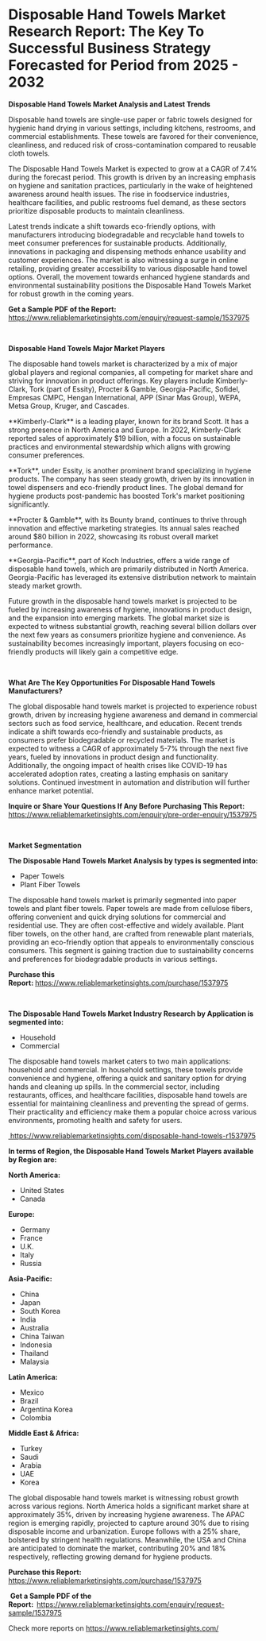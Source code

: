 <p><h1>Disposable Hand Towels Market Research Report: The Key To Successful Business Strategy Forecasted for Period from 2025 - 2032</h1></p><p><strong>Disposable Hand Towels Market Analysis and Latest Trends</strong></p>
<p><p>Disposable hand towels are single-use paper or fabric towels designed for hygienic hand drying in various settings, including kitchens, restrooms, and commercial establishments. These towels are favored for their convenience, cleanliness, and reduced risk of cross-contamination compared to reusable cloth towels.</p><p>The Disposable Hand Towels Market is expected to grow at a CAGR of 7.4% during the forecast period. This growth is driven by an increasing emphasis on hygiene and sanitation practices, particularly in the wake of heightened awareness around health issues. The rise in foodservice industries, healthcare facilities, and public restrooms fuel demand, as these sectors prioritize disposable products to maintain cleanliness.</p><p>Latest trends indicate a shift towards eco-friendly options, with manufacturers introducing biodegradable and recyclable hand towels to meet consumer preferences for sustainable products. Additionally, innovations in packaging and dispensing methods enhance usability and customer experiences. The market is also witnessing a surge in online retailing, providing greater accessibility to various disposable hand towel options. Overall, the movement towards enhanced hygiene standards and environmental sustainability positions the Disposable Hand Towels Market for robust growth in the coming years.</p></p>
<p><strong>Get a Sample PDF of the Report:&nbsp;</strong> <a href="https://www.reliablemarketinsights.com/enquiry/request-sample/1537975?utm_campaign=2217&utm_medium=2&utm_source=Github&utm_content=ia&utm_term=08022025&utm_id=disposable-hand-towels">https://www.reliablemarketinsights.com/enquiry/request-sample/1537975</a></p>
<p>&nbsp;</p>
<p><strong>Disposable Hand Towels Major Market Players</strong></p>
<p><p>The disposable hand towels market is characterized by a mix of major global players and regional companies, all competing for market share and striving for innovation in product offerings. Key players include Kimberly-Clark, Tork (part of Essity), Procter & Gamble, Georgia-Pacific, Sofidel, Empresas CMPC, Hengan International, APP (Sinar Mas Group), WEPA, Metsa Group, Kruger, and Cascades.</p><p>**Kimberly-Clark** is a leading player, known for its brand Scott. It has a strong presence in North America and Europe. In 2022, Kimberly-Clark reported sales of approximately $19 billion, with a focus on sustainable practices and environmental stewardship which aligns with growing consumer preferences.</p><p>**Tork**, under Essity, is another prominent brand specializing in hygiene products. The company has seen steady growth, driven by its innovation in towel dispensers and eco-friendly product lines. The global demand for hygiene products post-pandemic has boosted Tork's market positioning significantly.</p><p>**Procter & Gamble**, with its Bounty brand, continues to thrive through innovation and effective marketing strategies. Its annual sales reached around $80 billion in 2022, showcasing its robust overall market performance.</p><p>**Georgia-Pacific**, part of Koch Industries, offers a wide range of disposable hand towels, which are primarily distributed in North America. Georgia-Pacific has leveraged its extensive distribution network to maintain steady market growth.</p><p>Future growth in the disposable hand towels market is projected to be fueled by increasing awareness of hygiene, innovations in product design, and the expansion into emerging markets. The global market size is expected to witness substantial growth, reaching several billion dollars over the next few years as consumers prioritize hygiene and convenience. As sustainability becomes increasingly important, players focusing on eco-friendly products will likely gain a competitive edge.</p></p>
<p>&nbsp;</p>
<p><strong>What Are The Key Opportunities For Disposable Hand Towels Manufacturers?</strong></p>
<p><p>The global disposable hand towels market is projected to experience robust growth, driven by increasing hygiene awareness and demand in commercial sectors such as food service, healthcare, and education. Recent trends indicate a shift towards eco-friendly and sustainable products, as consumers prefer biodegradable or recycled materials. The market is expected to witness a CAGR of approximately 5-7% through the next five years, fueled by innovations in product design and functionality. Additionally, the ongoing impact of health crises like COVID-19 has accelerated adoption rates, creating a lasting emphasis on sanitary solutions. Continued investment in automation and distribution will further enhance market potential.</p></p>
<p><strong>Inquire or Share Your Questions If Any Before Purchasing This Report:</strong> <a href="https://www.reliablemarketinsights.com/enquiry/pre-order-enquiry/1537975?utm_campaign=2217&utm_medium=2&utm_source=Github&utm_content=ia&utm_term=08022025&utm_id=disposable-hand-towels">https://www.reliablemarketinsights.com/enquiry/pre-order-enquiry/1537975</a></p>
<p>&nbsp;</p>
<p><strong>Market Segmentation</strong></p>
<p><strong>The Disposable Hand Towels Market Analysis by types is segmented into:</strong></p>
<p><ul><li>Paper Towels</li><li>Plant Fiber Towels</li></ul></p>
<p><p>The disposable hand towels market is primarily segmented into paper towels and plant fiber towels. Paper towels are made from cellulose fibers, offering convenient and quick drying solutions for commercial and residential use. They are often cost-effective and widely available. Plant fiber towels, on the other hand, are crafted from renewable plant materials, providing an eco-friendly option that appeals to environmentally conscious consumers. This segment is gaining traction due to sustainability concerns and preferences for biodegradable products in various settings.</p></p>
<p><strong>Purchase this Report:&nbsp;</strong><a href="https://www.reliablemarketinsights.com/purchase/1537975?utm_campaign=2217&utm_medium=2&utm_source=Github&utm_content=ia&utm_term=08022025&utm_id=disposable-hand-towels">https://www.reliablemarketinsights.com/purchase/1537975</a></p>
<p>&nbsp;</p>
<p><strong>The Disposable Hand Towels Market Industry Research by Application is segmented into:</strong></p>
<p><ul><li>Household</li><li>Commercial</li></ul></p>
<p><p>The disposable hand towels market caters to two main applications: household and commercial. In household settings, these towels provide convenience and hygiene, offering a quick and sanitary option for drying hands and cleaning up spills. In the commercial sector, including restaurants, offices, and healthcare facilities, disposable hand towels are essential for maintaining cleanliness and preventing the spread of germs. Their practicality and efficiency make them a popular choice across various environments, promoting health and safety for users.</p></p>
<p><a href="https://www.reliablemarketinsights.com/disposable-hand-towels-r1537975?utm_campaign=2217&utm_medium=2&utm_source=Github&utm_content=ia&utm_term=08022025&utm_id=disposable-hand-towels">&nbsp;https://www.reliablemarketinsights.com/disposable-hand-towels-r1537975</a></p>
<p><strong>In terms of Region, the Disposable Hand Towels Market Players available by Region are:</strong></p>
<p>
    <p> <strong> North America: </strong>
        <ul>
            <li>United States</li>
            <li>Canada</li>
        </ul>
        </p> 
    <p> <strong> Europe: </strong>
        <ul>
            <li>Germany</li>
            <li>France</li>
            <li>U.K.</li>
            <li>Italy</li>
            <li>Russia</li>
        </ul>
        </p> 
    <p> <strong> Asia-Pacific: </strong>
        <ul>
            <li>China</li>
            <li>Japan</li>
            <li>South Korea</li>
            <li>India</li>
            <li>Australia</li>
            <li>China Taiwan</li>
            <li>Indonesia</li>
            <li>Thailand</li>
            <li>Malaysia</li>
        </ul>
        </p> 
    <p> <strong> Latin America: </strong>
        <ul>
            <li>Mexico</li>
            <li>Brazil</li>
            <li>Argentina Korea</li>
            <li>Colombia</li>
        </ul>
        </p> 
    <p> <strong> Middle East & Africa: </strong>
        <ul>
            <li>Turkey</li>
            <li>Saudi</li>
            <li>Arabia</li>
            <li>UAE</li>
            <li>Korea</li>
        </ul>
    </p>
    </p>
<p><p>The global disposable hand towels market is witnessing robust growth across various regions. North America holds a significant market share at approximately 35%, driven by increasing hygiene awareness. The APAC region is emerging rapidly, projected to capture around 30% due to rising disposable income and urbanization. Europe follows with a 25% share, bolstered by stringent health regulations. Meanwhile, the USA and China are anticipated to dominate the market, contributing 20% and 18% respectively, reflecting growing demand for hygiene products.</p></p>
<p><strong>Purchase this Report: </strong><a href="https://www.reliablemarketinsights.com/purchase/1537975?utm_campaign=2217&utm_medium=2&utm_source=Github&utm_content=ia&utm_term=08022025&utm_id=disposable-hand-towels">https://www.reliablemarketinsights.com/purchase/1537975</a></p>
<p>&nbsp;<strong>Get a Sample PDF of the Report:&nbsp;&nbsp;</strong><a href="https://www.reliablemarketinsights.com/enquiry/request-sample/1537975?utm_campaign=2217&utm_medium=2&utm_source=Github&utm_content=ia&utm_term=08022025&utm_id=disposable-hand-towels">https://www.reliablemarketinsights.com/enquiry/request-sample/1537975</a></p>
<p><strong></strong></p>
<p>Check more reports on <a href="https://www.reliablemarketinsights.com/?utm_campaign=2217&utm_medium=2&utm_source=Github&utm_content=ia&utm_term=08022025&utm_id=disposable-hand-towels">https://www.reliablemarketinsights.com/</a></p>
